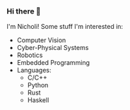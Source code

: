 ### Hi there 👋
I'm Nicholi!
Some stuff I'm interested in:
  - Computer Vision
  - Cyber-Physical Systems
  - Robotics
  - Embedded Programming
  - Languages:
    + C/C++
    + Python
    + Rust
    + Haskell
    
<!--
**nicholicaron/nicholicaron** is a ✨ _special_ ✨ repository because its `README.md` (this file) appears on your GitHub profile.

Here are some ideas to get you started:

- 🔭 I’m currently working on ...
- 🌱 I’m currently learning ...
- 👯 I’m looking to collaborate on ...
- 🤔 I’m looking for help with ...
- 💬 Ask me about ...
- 📫 How to reach me: ...
- 😄 Pronouns: ...
- ⚡ Fun fact: ...
-->
